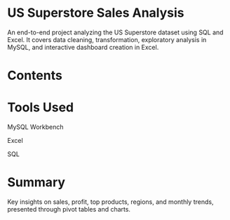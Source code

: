 # US Superstore Sales Analysis
An end-to-end project analyzing the US Superstore dataset using SQL and Excel. It covers data cleaning, transformation, exploratory analysis in MySQL, and interactive dashboard creation in Excel.

# Contents


# Tools Used
MySQL Workbench

Excel

SQL 

# Summary
Key insights on sales, profit, top products, regions, and monthly trends, presented through pivot tables and charts.

